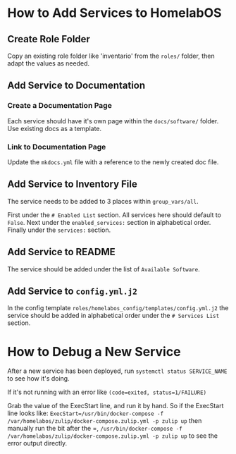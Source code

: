 # How to Add Services to HomelabOS

## Create Role Folder

Copy an existing role folder like 'inventario' from the `roles/` folder,
then adapt the values as needed.

## Add Service to Documentation

### Create a Documentation Page

Each service should have it's own page within the `docs/software/` folder.
Use existing docs as a template.

### Link to Documentation Page

Update the `mkdocs.yml` file with a reference to the newly created doc file.

## Add Service to Inventory File

The service needs to be added to 3 places within
`group_vars/all`.

First under the `# Enabled List` section.
All services here should default to `False`.
Next under the `enabled_services:` section in alphabetical order. 
Finally under the `services:` section.

## Add Service to README

The service should be added under the list of `Available Software`.

## Add Service to `config.yml.j2`

In the config template `roles/homelabos_config/templates/config.yml.j2` the
service should be added in alphabetical order under the `# Services List` section.

# How to Debug a New Service

After a new service has been deployed, run `systemctl status SERVICE_NAME` to see
how it's doing.

If it's not running with an error like `(code=exited, status=1/FAILURE)`

Grab the value of the ExecStart line, and run it by hand. So if the ExecStart line looks like:
`ExecStart=/usr/bin/docker-compose -f /var/homelabos/zulip/docker-compose.zulip.yml -p zulip up`
then manually run the bit after the =, `/usr/bin/docker-compose -f /var/homelabos/zulip/docker-compose.zulip.yml -p zulip up` to see the error output directly.
